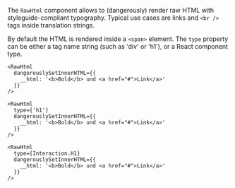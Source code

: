 The `RawHtml` component allows to (dangerously) render raw HTML with styleguide-compliant typography. Typical use cases are links and `<br />` tags inside translation strings.

By default the HTML is rendered inside a `<span>` element. The `type` property can be either a tag name string (such as 'div' or 'h1'), or a React component type.

```react|span-6
<RawHtml
  dangerouslySetInnerHTML={{
    __html: '<b>Bold</b> und <a href="#">Link</a>'
  }}
/>
```

```react|span-6
<RawHtml
  type={'h1'}
  dangerouslySetInnerHTML={{
    __html: '<b>Bold</b> und <a href="#">Link</a>'
  }}
/>
```

```react|span-6
<RawHtml
  type={Interaction.H1}
  dangerouslySetInnerHTML={{
    __html: '<b>Bold</b> und <a href="#">Link</a>'
  }}
/>
```
